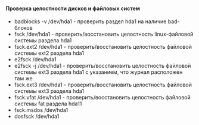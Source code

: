 #### Проверка целостности дисков и файловых систем
- badblocks -v /dev/hda1 - 	проверить раздел hda1 на наличие bad-блоков
- fsck /dev/hda1 - проверить/восстановить целостность linux-файловой системы раздела hda1
- fsck.ext2 /dev/hda1 - проверить/восстановить целостность файловой системы ext2 раздела hda1
- e2fsck /dev/hda1
- e2fsck -j /dev/hda1 - проверить/восстановить целостность файловой системы ext3 раздела hda1 с указанием, что журнал расположен там
же.
- fsck.ext3 /dev/hda1 - проверить/восстановить целостность файловой системы ext3 раздела hda1
- fsck.vfat /dev/hda1 - проверить/восстановить целостность файловой системы fat раздела hda11
- fsck.msdos /dev/hda1
- dosfsck /dev/hda1

